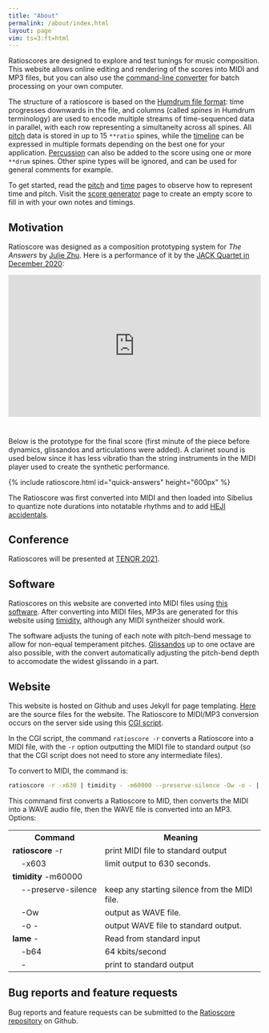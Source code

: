 ```yaml
---
title: "About"
permalink: /about/index.html
layout: page
vim: ts=3:ft=html
---
```


Ratioscores are designed to explore and test tunings for music
composition.  This website allows online editing and rendering of
the scores into MIDI and MP3 files, but you can also use the <a
target="_blank" href="https://github.com/craigsapp/ratioscore">command-line
converter<a/> for batch processing on your own computer.

The structure of a ratioscore is based on the <a target="_blank"
href="https://www.humdrum.org/guide/ch05">Humdrum file format<a/>:
time progresses downwards in the file, and columns (called <i>spines</i>
in Humdrum terminology) are used to encode multiple streams of
time-sequenced data in parallel, with each row representing a
simultaneity across all spines.  All <a href="/pitch">pitch</a>
data is stored in up to 15 `**ratio` spines, while the <a
href="/time">timeline</a> can be expressed in multiple formats
depending on the best one for your application.  <a
href="/drum">Percussion</a> can also be added to the score using
one or more `**drum` spines.  Other spine types will be ignored,
and can be used for general comments for example.

To get started, read the <a href="/pitch">pitch</a> and <a
href="/time">time</a> pages to observe how to represent time and
pitch.  Visit the <a href="/generator">score generator</a> page to
create an empty score to fill in with your own notes and timings.



<h2> Motivation </h2>

Ratioscore was designed as a composition prototyping system for
<i>The Answers</i> by <a target="_blank" href="https://juliezhu.net">Julie Zhu</a>.
Here is a performance of it
by the <a target="_blank" href="https://jackquartet.com">JACK
Quartet in December 2020</a>:

<style>
	iframe {
		position: absolute;
		top: 0;
		left: 0;
		width: 100%;
		height: 100%;
		align: center;
	}
</style>

<div style="margin-bottom:40px;">
  <div style="position:relative;padding-top:56.25%;">
    <iframe src="https://www.youtube.com/embed/Dx5l-9MUZ1o" frameborder="0" allowfullscreen></iframe>
  </div>
</div>


Below is the prototype for the final score (first minute of the
piece before dynamics, glissandos and articulations were added).
A clarinet sound is used below since it has less vibratio than the
string instruments in the MIDI player used to create the synthetic
performance.

{% include ratioscore.html id="quick-answers" height="600px" %}
<script type="application/x-ratioscore" id="quick-answers">
!!!COM: Zhu, Julie
!!!OTL: The Answers
!!!ONB: Prototype (unquantized time, no dynamics)
!!!ODT: 2020/12
**time	**ratio	**ratio	**ratio	**ratio
*	*Iclars	*Iclars	*Iclars	*Iclars
*	*ref:C2	*ref:C2	*ref:C2	*ref:C2
4.231	.	.	.	27/8
6.182	2	.	.	.
7.441	.	.	.	3
9.337	.	3	.	.
9.502	.	.	63/6	.
9.521	.	.	7/2	.
11.522	.	.	.	6
13.571	.	.	7	.
13.958	.	.	.	9
14.814	.	.	.	6
15.358	.	.	12	.
15.457	1	.	.	.
15.567	.	.	.	27/2
16.487	.	.	63/4	.
17.037	.	.	.	9
17.459	.	.	63/8	.
17.776	.	.	.	27/2
18.162	.	.	27/2	.
18.476	.	.	18	.
19.854	.	.	.	16
20.038	.	2	.	.
20.223	.	.	21	.
20.594	.	.	.	12
20.837	.	.	27/2	.
22.064	.	.	.	18
22.103	.	.	27	.
22.11	.	.	9	.
22.816	.	.	.	27/4
23.334	.	.	14	.
23.673	.	.	.	12
24.066	3	.	.	.
25.108	.	.	21/2	.
25.499	9/4	.	.	.
26.108	.	.	.	8
28.582	.	.	6	.
28.589	.	.	6	.
30.19	.	.	.	9/2
32.294	.	4	.	.
33.399	.	.	.	4
34.39	4	.	.	.
39.386	.	4	.	.
40.957	.	6	.	.
41.006	6	.	.	.
42.579	.	.	.	3
44.052	4	.	.	.
46.319	.	.	7/2	.
46.863	.	9	.	.
48.399	6	.	.	.
49.075	.	.	.	6
51.153	.	7	.	.
52.73	.	.	.	9
52.766	.	.	7	.
54.239	.	9	.	.
54.303	.	.	.	27/2
54.608	.	.	12	.
55.508	.	.	63/4	.
55.961	7	.	.	.
57.06	.	.	.	27/2
57.609	.	.	.	9
57.746	.	.	18	.
58.098	.	.	27/2	.
58.979	.	.	63/8	.
59.194	.	.	.	16
59.495	.	.	21	.
*-	*-	*-	*-	*-
</script>

The Ratioscore was first converted into MIDI and then loaded into
Sibelius to quantize note durations into notatable rhythms and to
add <a target="_blank" href="https://www.plainsound.org/HEJI">HEJI
accidentals</a>.


<h2> Conference </h2>

Ratioscores will be presented at <a href="/tenor2021">TENOR 2021</a>.


<h2> Software </h2>

Ratioscores on this website are converted into MIDI files using <a
target="_blank" href="https://github.com/craigsapp/ratioscore">this
software</a>.  After converting into MIDI files, MP3s are generated
for this website using <a target="_blank"
href="http://timidity.sourceforge.net">timidity</a>, although any
MIDI syntheizer should work.

The software adjusts the tuning of each note with pitch-bend message
to allow for non-equal temperament pitches.  <a
href="glissandos">Glissandos</a> up to one octave are also possible,
with the convert automatically adjusting the pitch-bend depth to
accomodate the widest glissando in a part.

<h2> Website </h2>

This website is hosted on Github and uses Jekyll for page templating.
<a target="_blank"
href="https://github.com/craigsapp/ratioscore/tree/gh-pages">Here</a> are
the source files for the website.  The Ratioscore to MIDI/MP3
conversion occurs on the server side using this <a target="_blank"
href="https://github.com/craigsapp/ratioscore/blob/gh-pages/_includes/cgi/ratioscore.pl">CGI
script</a>.

In the CGI script, the command `ratioscore -r` converts a Ratioscore
into a MIDI file, with the `-r` option outputting the MIDI file to standard
output (so that the CGI script does not need to store any intermediate files).

To convert to MIDI, the command is:

```bash
ratioscore -r -x630 | timidity - -m60000 --preserve-silence -Ow -o - | lame - -b64 -
```

This command first converts a Ratioscore to MID, then converts the
MIDI into a WAVE audio file, then the WAVE file is converted into
an MP3. Options:

<style>

span.command {
	white-space: pre;
}

table.command tr td {
	vertical-align: top;
}

</style>


<table class="command">
<tr><th>Command</th><th>Meaning</th></tr>
<tr><td><span class="command"><b>ratioscore</b> -r</span></td>
    <td> print MIDI file to standard output </td></tr>
<tr><td><span class="command">&nbsp;&nbsp;&nbsp; -x603</span></td>
     <td> limit output to 630 seconds. </td></tr>
<tr><td><span class="command"><b>timidity</b> -m60000</span></td>
     <td></td></tr>
<tr><td><span class="command">&nbsp;&nbsp;&nbsp; --preserve-silence</span></td>
     <td> keep any starting silence from the MIDI file. </td></tr>
<tr><td><span class="command">&nbsp;&nbsp;&nbsp; -Ow</span></td>
     <td> output as WAVE file. </td></tr>
<tr><td><span class="command">&nbsp;&nbsp;&nbsp; -o -</span></td>
     <td> output WAVE file to standard output. </td></tr>
<tr><td><span class="command"><b>lame</b> -</span></td>
     <td> Read from standard input </td></tr>
<tr><td><span class="command">&nbsp;&nbsp;&nbsp; -b64</span></td>
     <td> 64 kbits/second </td></tr>
<tr><td><span class="command">&nbsp;&nbsp;&nbsp; -</span></td>
     <td> print to standard output </td></tr>
</table>

<h2 data-sidebar="Bug&nbsp;reports"> Bug reports and feature requests </h2>

Bug reports and feature requests can be submitted to the <a
target="_blank" href="https://github.com/craigsapp/ratioscore/issues">Ratioscore repository</a> on Github.


